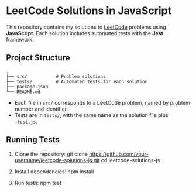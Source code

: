 # LeetCode Solutions in JavaScript

This repository contains my solutions to [LeetCode](https://leetcode.com/) problems using **JavaScript**. Each solution includes automated tests with the **Jest** framework.

## Project Structure

```
.
├── src/           # Problem solutions
├── tests/         # Automated tests for each solution
├── package.json
└── README.md
```

- Each file in `src/` corresponds to a LeetCode problem, named by problem number and identifier.
- Tests are in `tests/`, with the same name as the solution file plus `.test.js`.

## Running Tests

1. Clone the repository:
   git clone https://github.com/your-username/leetcode-solutions-js.git
   cd leetcode-solutions-js

2. Install dependencies:
   npm install

3. Run tests:
   npm test
